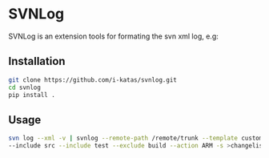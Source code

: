 # SVNLog

SVNLog is an extension tools for formating the svn xml log, e.g:


## Installation

```bash
git clone https://github.com/i-katas/svnlog.git
cd svnlog
pip install .
```


## Usage

```bash
svn log --xml -v | svnlog --remote-path /remote/trunk --template custom_template.txt \
--include src --include test --exclude build --action ARM -s >changelist.txt
```
